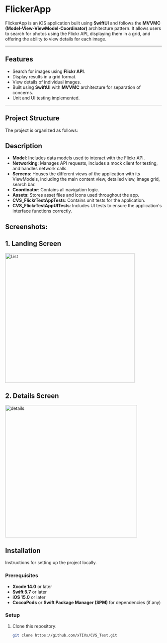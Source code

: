 # FlickerApp

FlickerApp is an iOS application built using **SwiftUI** and follows the **MVVMC (Model-View-ViewModel-Coordinator)** architecture pattern. It allows users to search for photos using the Flickr API, displaying them in a grid, and offering the ability to view details for each image.

---

## Features

- Search for images using **Flickr API**.
- Display results in a grid format.
- View details of individual images.
- Built using **SwiftUI** with **MVVMC** architecture for separation of concerns.
- Unit and UI testing implemented.

---

## Project Structure

The project is organized as follows:

## Description

- **Model**: Includes data models used to interact with the Flickr API.
- **Networking**: Manages API requests, includes a mock client for testing, and handles network calls.
- **Screens**: Houses the different views of the application with its ViewModels, including the main content view, detailed view, image grid, search bar.
- **Coordinator**: Contains all navigation logic.
- **Assets**: Stores asset files and icons used throughout the app.
- **CVS_FlickrTestAppTests**: Contains unit tests for the application.
- **CVS_FlickrTestAppUITests**: Includes UI tests to ensure the application's interface functions correctly.

## Screenshots: 
## 1. Landing Screen
<img width="416" alt="List" src="https://github.com/user-attachments/assets/60c5e0ac-b621-4a78-acbc-108976a67181">


## 2. Details Screen
<img width="424" alt="details" src="https://github.com/user-attachments/assets/ecfd614d-2e58-4a58-b685-29fcb023ff2e">



## Installation

Instructions for setting up the project locally.

### Prerequisites

- **Xcode 14.0** or later
- **Swift 5.7** or later
- **iOS 15.0** or later
- **CocoaPods** or **Swift Package Manager (SPM)** for dependencies (if any)

### Setup

1. Clone this repository:
   ```bash
   git clone https://github.com/xTIVx/CVS_Test.git
